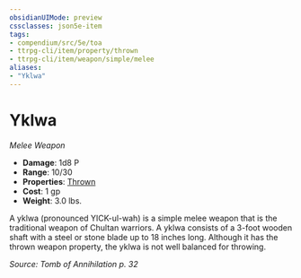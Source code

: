 ```yaml
---
obsidianUIMode: preview
cssclasses: json5e-item
tags:
- compendium/src/5e/toa
- ttrpg-cli/item/property/thrown
- ttrpg-cli/item/weapon/simple/melee
aliases: 
- "Yklwa"
---
```

# Yklwa
*Melee Weapon*  

- **Damage**: 1d8 P
- **Range**: 10/30
- **Properties**: [Thrown](/3-Mechanics/CLI/rules/item-properties.md#Thrown)
- **Cost**: 1 gp
- **Weight**: 3.0 lbs.

A yklwa (pronounced YICK-ul-wah) is a simple melee weapon that is the traditional weapon of Chultan warriors. A yklwa consists of a 3-foot wooden shaft with a steel or stone blade up to 18 inches long. Although it has the thrown weapon property, the yklwa is not well balanced for throwing.

*Source: Tomb of Annihilation p. 32*
